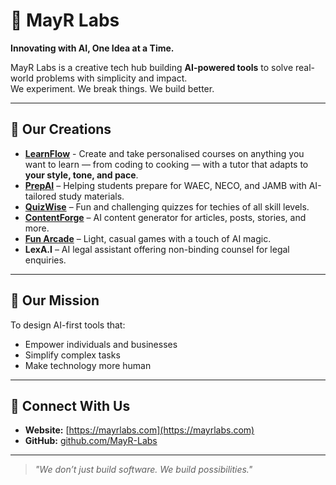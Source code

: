 # 🧠 MayR Labs

**Innovating with AI, One Idea at a Time.**

MayR Labs is a creative tech hub building **AI-powered tools** to solve real-world problems with simplicity and impact.  
We experiment. We break things. We build better.

---

## 🚀 Our Creations
- [**LearnFlow**](https://learnflow.mayrlabs.com) - Create and take personalised courses on anything you want to learn — from coding to cooking — with a tutor that adapts to **your style, tone, and pace**.
- [**PrepAI**](https://prepai.mayrlabs.com) – Helping students prepare for WAEC, NECO, and JAMB with AI-tailored study materials.
- [**QuizWise**](https://quizwise.mayrlabs.com) – Fun and challenging quizzes for techies of all skill levels.
- [**ContentForge**](https://contentforge.mayrlabs.com) – AI content generator for articles, posts, stories, and more.
- [**Fun Arcade**](https://funarcade.mayrlabs.com) – Light, casual games with a touch of AI magic.
- **LexA.I** – AI legal assistant offering non-binding counsel for legal enquiries.

---

## 🎯 Our Mission
To design AI-first tools that:
- Empower individuals and businesses
- Simplify complex tasks
- Make technology more human

---

## 📡 Connect With Us
- **Website:** [https://mayrlabs.com](https://mayrlabs.com)
- **GitHub:** [github.com/MayR-Labs](https://github.com/MayR-Labs)

---

> *"We don’t just build software. We build possibilities."*
